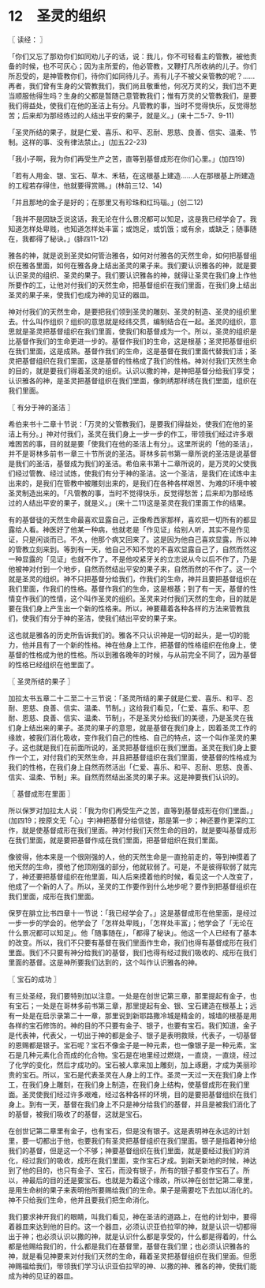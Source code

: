 # 12　圣灵的组织



〖 读经： 〗

「你们又忘了那劝你们如同劝儿子的话，说：我儿，你不可轻看主的管教，被他责备的时候，也不可灰心；因为主所爱的，他必管教，又鞭打凡所收纳的儿子。你们所忍受的，是神管教你们，待你们如同待儿子。焉有儿子不被父亲管教的呢？……再者，我们曾有生身的父管教我们，我们尚且敬重他，何况万灵的父，我们岂不更当顺服他得生吗？生身的父都是暂随己意管教我们；惟有万灵的父管教我们，是要我们得益处，使我们在他的圣洁上有分。凡管教的事，当时不觉得快乐，反觉得愁苦；后来却为那经练过的人结出平安的果子，就是义。」(来十二5-7、9-11)

「圣灵所结的果子，就是仁爱、喜乐、和平、忍耐、恩慈、良善、信实、温柔、节制。这样的事、没有律法禁止。」(加五22-23)

「我小子啊，我为你们再受生产之苦，直等到基督成形在你们心里。」(加四19)

「若有人用金、银、宝石、草木、禾秸，在这根基上建造……人在那根基上所建造的工程若存得住，他就要得赏赐。」(林前三12、14)

「并且那地的金子是好的；在那里又有珍珠和红玛瑙。」(创二12)

「我并不是因缺乏说这话，我无论在什么景况都可以知足，这是我已经学会了。我知道怎样处卑贱，也知道怎样处丰富；或饱足，或饥饿；或有余，或缺乏；随事随在，我都得了秘诀。」(腓四11-12)

雅各的神，就是说到圣灵如何管治雅各，如何对付雅各的天然生命，如何把基督组织在雅各里面，如何在雅各身上结出圣灵的果子来。我们要认识雅各的神，就是要认识圣灵的组织、圣灵的果子。我们要认识雅各的神，就得让圣灵在我们身上作他所要作的工，让他对付我们的天然生命，把基督组织在我们里面，在我们身上结出圣灵的果子来，使我们也成为神的见证的器皿。

神对付我们的天然生命，是要把我们领到圣灵的雕刻、圣灵的制造、圣灵的组织里去。什么叫作组织？组织的意思就是经纬交贯，编制结合在一起。圣灵的组织，意思就是圣灵把基督组织在我们里面，使我们和基督成为一个。所以，圣灵的组织是比基督作我们的生命更进一步的。基督作我们的生命，这是根基；圣灵把基督组织在我们里面，这是成熟。基督作我们的生命，这是基督在我们里面代替我们活；圣灵把基督组织在我们里面，这是基督的性格成了我们的性格。神对付我们天然生命的目的，就是要我们得着圣灵的组织。认识以撒的神，是神把基督分给我们享受；认识雅各的神，是圣灵把基督组织在我们里面，像刺绣那样绣在我们里面，组织在我们里面。



〖 有分于神的圣洁 〗

希伯来书十二章十节说：「万灵的父管教我们，是要我们得益处，使我们在他的圣洁上有分。」神对付我们，圣灵在我们身上一步一步的作工，带领我们经过许多艰难困苦的事，目的就是要「使我们在他的圣洁上有分」。这里所说的「他的圣洁」，并不是哥林多前书一章三十节所说的圣洁。哥林多前书第一章所说的圣洁是说基督是我们的圣洁，基督成为我们的圣洁。希伯来书第十二章所说的，是万灵的父使我们经过管教、经过试炼，使我们有分于神的圣洁。这一个圣洁，是我们在试炼中主出来的，是我们在管教中被雕刻出来的，是我们在各种各样艰苦、为难的环境中被圣灵制造出来的。「凡管教的事，当时不觉得快乐，反觉得愁苦；后来却为那经练过的人结出平安的果子，就是义。」(来十二11)这是圣灵在我们里面工作的结果。

有的基督徒的天然生命最喜欢显露自己，正像希西家那样，喜欢把一切所有的都显露给人看。神医好了他某一种病，他就老是「作见证」给别人听，其实不是作见证，只是闲谈而已。不久，他那个病又回来了。这是因为他自己喜欢显露，所以神的管教立刻来到。等到有一天，他自己不知不觉的不喜欢显露自己了，自然而然这一种显露的「见证」也就不作了。不是他咬紧牙关的立志说从今以后不作了，乃是他被神对付到一个地步，自然而然结出平安的果子来，自然而然的不作了。这一个就是圣灵的组织。神不只把基督分给我们，作我们的生命，神并且要把基督组织在我们里面，作我们的性格。基督作我们的生命，这是根基；到了有一天，基督的性情变作我们的性情，这个叫作圣灵的组织。圣灵来对付我们天然的生命，目的就是要在我们身上产生出一个新的性格来。所以，神要藉着各种各样的方法来管教我们，使我们有分于神的圣洁，使我们结出平安的果子来。

这也就是雅各的历史所告诉我们的。雅各不只认识神是一切的起头，是一切的能力，他并且有了一个新的性格。神在他身上工作，把基督的性格组织在他身上，使基督的性格成为他的性格。所以到雅各晚年的时候，与从前完全不同了，因为基督的性格已经组织在他里面了。



〖 圣灵所结的果子 〗

加拉太书五章二十二至二十三节说：「圣灵所结的果子就是仁爱、喜乐、和平、忍耐、恩慈、良善、信实、温柔、节制。」这给我们看见，「仁爱、喜乐、和平、忍耐、恩慈、良善、信实、温柔、节制」，不是圣灵分给我们的美德，乃是圣灵在我们身上结出来的果子。圣灵的果子的意思，就是基督在我们身上，因着圣灵工作的缘故，被我们消化吸收，变作我们自己的性格、自己的特点，这一个叫作圣灵的果子。这也就是我们在前面所说的，圣灵把基督组织在我们里面。圣灵在我们身上要作一个工，对付我们的天然生命，并且把基督组织在我们里面，使基督的性格成为我们的性格，在我们身上自然而然活出「仁爱、喜乐、和平、忍耐、恩慈、良善、信实、温柔、节制」来。自然而然结出圣灵的果子来。这是神要我们认识的。



〖 基督成形在里面 〗

所以保罗对加拉太人说：「我为你们再受生产之苦，直等到基督成形在你们里面。」(加四19；按原文无「心」字)神把基督分给信徒，那是第一步；神还要作更深的工作，就是使基督成形在我们里面。神对付我们天然生命的目的，就是要叫基督成形在我们里面，就是要把基督作成在我们里面，把基督组织在我们里面。

像彼得，他本来是一个很刚强的人，他的天然生命是一直抢前走的，等到神摸着了他天然的生命，摸他了他顶刚强的部分，他就软弱了。可是，不是彼得软弱了就完了，神还要把基督组织在他里面，叫人后来摸着他的时候，看见这一个人改变了，他成了一个新的人了。所以，圣灵的工作要作到什么地步呢？要作到把基督组织在我们里面，成形在我们里面。

保罗在腓立比书四章十一节说：「我已经学会了。」这是基督成形在他里面，是经过一步一步的学会的。他学会了「怎样处卑贱」，「怎样处丰富」；他学会了「无论在什么景况都可以知足」。他「随事随在」，「都得了秘诀」。他这一个人已经有了基本的改变。所以，我们不只要有基督在我们里面作生命，我们也得有基督成形在我们里面。我们不只要有神分给我们的基督，我们也得有经过我们吸收的、成形在我们里面的基督。这是神所要我们达到的，这个叫作认识雅各的神。



〖 宝石的成功 〗

有三处圣经，我们要特别加以注意。一处是在创世记第三章，那里提起有金子，也有宝石；一处是在哥林多前书第三章，那里提起有金、银、宝石建造在根基上；远有一处是在启示录第二十一章，那里说到新耶路撒冷城是精金的，城墙的根基是用各样的宝石修饰的。神的目的不只要有金子、银子，也要有宝石。我们知道，金子是代表神，代表父，一切出于神的都是金子、银子是表明救赎，代表子，一切基督的恩赐都是银子。宝石呢？宝石不像金子是一种元素，也一像银子是一种元素，宝石是几种元素化合而成的化合物。宝石是在地里经过燃烧，一直烧，一直烧，经过了化学的变化，然后才成功的。宝石被人拿来加上雕刻，加上琢磨，才成为美丽珍贵的宝石。所以，宝石是代表圣灵在人身上的工作。圣灵一天过一天在我们身上作工，在我们身上雕刻，在我们身上制造，在我们身上结构，使基督成形在我们里面。圣灵使我们经过许多艰难，经过各种各样的环境，目的是要把基督组织在我们身上。到有一天，基督在我们身上不只是神分给我们的基督，并且是被我们消化了的基督，被我们吸收了的基督，这就是宝石。

在创世记第二章里有金子，也有宝石，但是没有银子。这是表明神在永远的计划里，要一切都出于他，也要我们有圣灵把基督组织在我们里面。银子是指着神分给我们的基督，但是这一个不够；神要基督组织在我们里面，就是要经过我们的消化，经过我们的吸收，成形在我们里面，变作宝石才成。到新天新地的时候，神达到了他的目的，也只有金子、宝石，而没有银子，所有的银子都变作宝石了。所以，神最后的目的还是要宝石。也就是为着这个缘故，所以神在创世记第二章里，是用生命树的果子来表明他所要赐给我们的生命。果子是需要吃下去加以消化的。神不只给我们生命，他并且要我们把生命消化。

我们要求神开我们的眼睛，叫我们看见，神在圣洁的道路上，在他的计划中，要得着器皿来达到他的目的。这一个器皿，必须认识亚伯拉罕的神，就是认识一切都得出于神；也必须认识以撒的神，就是认识什么都是享受的，什么都是得着的，什么都是他赐给我们的，什么都是我们在基督里，基督在我们里；也必须认识雅各的神，就是看见神要来对付我们天然的生命，藉着圣灵把基督组织在我们里面。但愿神赐福给我们，带领我们学习认识亚伯拉罕的神、以撒的神、雅各的神，使我们能成为神的见证的器皿。

